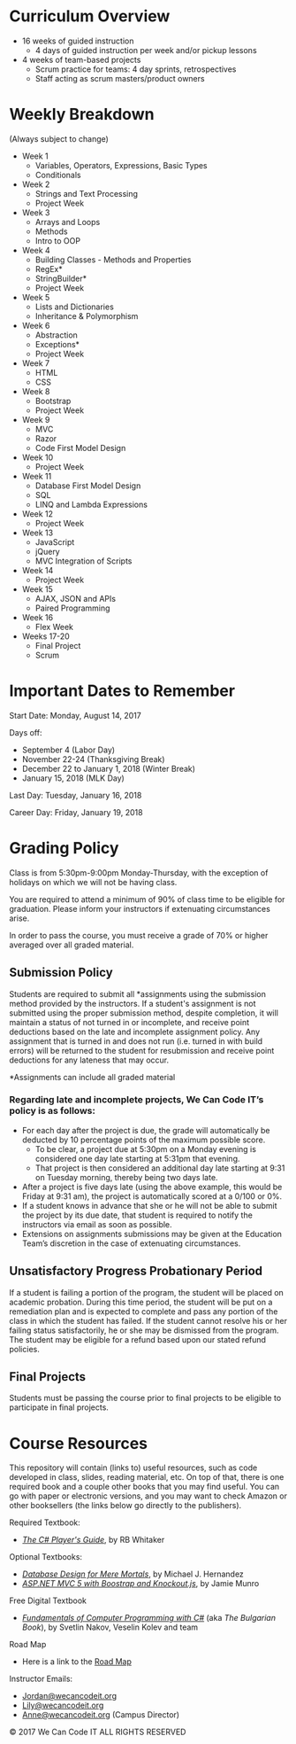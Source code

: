 # Curriculum Overview

- 16 weeks of guided instruction
  - 4 days of guided instruction per week and/or pickup lessons
- 4 weeks of team-based projects
  - Scrum practice for teams: 4 day sprints, retrospectives
  - Staff acting as scrum masters/product owners

# Weekly Breakdown

(Always subject to change)

- Week 1
  - Variables, Operators, Expressions, Basic Types
  - Conditionals
- Week 2
  - Strings and Text Processing
  - Project Week
- Week 3
  - Arrays and Loops
  - Methods
  - Intro to OOP
- Week 4
  - Building Classes - Methods and Properties
  - RegEx*
  - StringBuilder*
  - Project Week
- Week 5
  - Lists and Dictionaries
  - Inheritance & Polymorphism
- Week 6
  - Abstraction 
  - Exceptions*
  - Project Week
- Week 7
  - HTML
  - CSS
- Week 8
  - Bootstrap
  - Project Week
- Week 9
  - MVC
  - Razor
  - Code First Model Design
- Week 10
  - Project Week
- Week 11
  - Database First Model Design
  - SQL
  - LINQ and Lambda Expressions
- Week 12
  - Project Week
- Week 13
  - JavaScript
  - jQuery
  - MVC Integration of Scripts
- Week 14
  - Project Week
- Week 15
  - AJAX, JSON and APIs
  - Paired Programming 
- Week 16
  - Flex Week
- Weeks 17-20
  - Final Project
  - Scrum


# Important Dates to Remember  

Start Date: Monday, August 14, 2017

Days off:
- September 4 (Labor Day)
- November 22-24 (Thanksgiving Break)
- December 22 to January 1, 2018 (Winter Break)
- January 15, 2018 (MLK Day)

Last Day: Tuesday, January 16, 2018 

Career Day: Friday, January 19, 2018

# Grading Policy

Class is from 5:30pm-9:00pm Monday-Thursday, with the exception of holidays on which we will not be having class.

You are required to attend a minimum of 90% of class time to be eligible for graduation. Please inform your instructors if extenuating circumstances arise.

In order to pass the course, you must receive a grade of 70% or higher averaged over all graded material.

## Submission Policy

Students are required to submit all *assignments using the submission method provided by the instructors. If a student's assignment is not submitted using the proper submission method, despite completion, it will maintain a status of not turned in or incomplete, and receive point deductions based on the late and incomplete assignment policy. Any assignment that is turned in and does not run (i.e. turned in with build errors) will be returned to the student for resubmission and receive point deductions for any lateness that may occur.

*Assignments can include all graded material

### Regarding late and incomplete projects, We Can Code IT’s policy is as follows:
* For each day after the project is due, the grade will automatically be deducted by 10 percentage points of the maximum possible score.
  * To be clear, a project due at 5:30pm on a Monday evening is considered one day late starting at 5:31pm that evening. 
  * That project is then considered an additional day late starting at 9:31 on Tuesday morning, thereby being two days late.
* After a project is five days late (using the above example, this would be Friday at 9:31 am), the project is automatically scored at a 0/100 or 0%.
* If a student knows in advance that she or he will not be able to submit the project by its due date, that student is required to notify the instructors via email as soon as possible.
* Extensions on assignments submissions may be given at the Education Team’s discretion in the case of extenuating circumstances.

## Unsatisfactory Progress Probationary Period
If a student is failing a portion of the program, the student will be placed on academic probation. During this time period, the student will be put on a remediation plan and is expected to complete and pass any portion of the class in which the student has failed. If the student cannot resolve his or her failing status satisfactorily, he or she may be dismissed from the program.  The student may be eligible for a refund based upon our stated refund policies.

## Final Projects

Students must be passing the course prior to final projects to be eligible to participate in final projects.

# Course Resources

This repository will contain (links to) useful resources, such as code developed in class, slides, reading material, etc. On top of that, there is one required book and a couple other books that you may find useful. You can go with paper or electronic versions, and you may want to check Amazon or other booksellers (the links below go directly to the publishers).

Required Textbook:
- _[The C# Player's Guide](http://starboundsoftware.com/books/c-sharp/)_, by RB Whitaker

Optional Textbooks:
- _[Database Design for Mere Mortals](http://www.informit.com/store/database-design-for-mere-mortals-a-hands-on-guide-to-9780321884497)_, by Michael J. Hernandez
- _[ASP.NET MVC 5 with Boostrap and Knockout.js](http://shop.oreilly.com/product/0636920035350.do)_, by Jamie Munro

Free Digital Textbook
- _[Fundamentals of Computer Programming with C#](http://www.introprogramming.info/english-intro-csharp-book/downloads/)_ (aka _The Bulgarian Book_), by Svetlin Nakov, Veselin Kolev and team

Road Map
- Here is a link to the [Road Map](https://docs.google.com/spreadsheets/d/1VyAQAxtouDMwlcVZy1FaSFs1LpUIxEK-s5OD38Dl7Ro)

Instructor Emails:
- Jordan@wecancodeit.org
- Lily@wecancodeit.org
- Anne@wecancodeit.org (Campus Director)

© 2017 We Can Code IT ALL RIGHTS RESERVED

